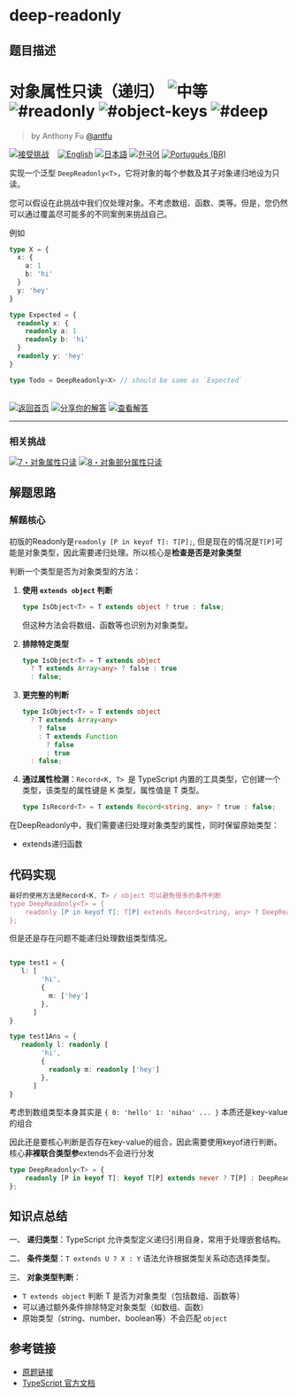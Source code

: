 # deep-readonly

## 题目描述

<!--info-header-start--><h1>对象属性只读（递归） <img src="https://img.shields.io/badge/-%E4%B8%AD%E7%AD%89-d9901a" alt="中等"/> <img src="https://img.shields.io/badge/-%23readonly-999" alt="#readonly"/> <img src="https://img.shields.io/badge/-%23object--keys-999" alt="#object-keys"/> <img src="https://img.shields.io/badge/-%23deep-999" alt="#deep"/></h1><blockquote><p>by Anthony Fu <a href="https://github.com/antfu" target="_blank">@antfu</a></p></blockquote><p><a href="https://tsch.js.org/9/play/zh-CN" target="_blank"><img src="https://img.shields.io/badge/-%E6%8E%A5%E5%8F%97%E6%8C%91%E6%88%98-3178c6?logo=typescript&logoColor=white" alt="接受挑战"/></a> &nbsp;&nbsp;&nbsp;<a href="./README.md" target="_blank"><img src="https://img.shields.io/badge/-English-gray" alt="English"/></a>  <a href="./README.ja.md" target="_blank"><img src="https://img.shields.io/badge/-%E6%97%A5%E6%9C%AC%E8%AA%9E-gray" alt="日本語"/></a>  <a href="./README.ko.md" target="_blank"><img src="https://img.shields.io/badge/-%ED%95%9C%EA%B5%AD%EC%96%B4-gray" alt="한국어"/></a>  <a href="./README.pt-BR.md" target="_blank"><img src="https://img.shields.io/badge/-Portugu%C3%AAs%20(BR)-gray" alt="Português (BR)"/></a> </p><!--info-header-end-->

实现一个泛型 `DeepReadonly<T>`，它将对象的每个参数及其子对象递归地设为只读。

您可以假设在此挑战中我们仅处理对象。不考虑数组、函数、类等。但是，您仍然可以通过覆盖尽可能多的不同案例来挑战自己。

例如

```ts
type X = { 
  x: { 
    a: 1
    b: 'hi'
  }
  y: 'hey'
}

type Expected = { 
  readonly x: { 
    readonly a: 1
    readonly b: 'hi'
  }
  readonly y: 'hey' 
}

type Todo = DeepReadonly<X> // should be same as `Expected`
```

<!--info-footer-start--><br><a href="../../README.zh-CN.md" target="_blank"><img src="https://img.shields.io/badge/-%E8%BF%94%E5%9B%9E%E9%A6%96%E9%A1%B5-grey" alt="返回首页"/></a> <a href="https://tsch.js.org/9/answer/zh-CN" target="_blank"><img src="https://img.shields.io/badge/-%E5%88%86%E4%BA%AB%E4%BD%A0%E7%9A%84%E8%A7%A3%E7%AD%94-teal" alt="分享你的解答"/></a> <a href="https://tsch.js.org/9/solutions" target="_blank"><img src="https://img.shields.io/badge/-%E6%9F%A5%E7%9C%8B%E8%A7%A3%E7%AD%94-de5a77?logo=awesome-lists&logoColor=white" alt="查看解答"/></a> <hr><h3>相关挑战</h3><a href="https://github.com/type-challenges/type-challenges/blob/main/questions/00007-easy-readonly/README.zh-CN.md" target="_blank"><img src="https://img.shields.io/badge/-7%E3%83%BB%E5%AF%B9%E8%B1%A1%E5%B1%9E%E6%80%A7%E5%8F%AA%E8%AF%BB-7aad0c" alt="7・对象属性只读"/></a>  <a href="https://github.com/type-challenges/type-challenges/blob/main/questions/00008-medium-readonly-2/README.zh-CN.md" target="_blank"><img src="https://img.shields.io/badge/-8%E3%83%BB%E5%AF%B9%E8%B1%A1%E9%83%A8%E5%88%86%E5%B1%9E%E6%80%A7%E5%8F%AA%E8%AF%BB-d9901a" alt="8・对象部分属性只读"/></a> <!--info-footer-end-->


## 解题思路

### 解题核心

初版的Readonly是`readonly [P in keyof T]: T[P];`, 但是现在的情况是`T[P]`可能是对象类型，因此需要递归处理。所以核心是**检查是否是对象类型**

判断一个类型是否为对象类型的方法：

1. **使用 `extends object` 判断**
   ```typescript
   type IsObject<T> = T extends object ? true : false;
   ```
   但这种方法会将数组、函数等也识别为对象类型。

2. **排除特定类型**
   ```typescript
   type IsObject<T> = T extends object
     ? T extends Array<any> ? false : true
     : false;
   ```

3. **更完整的判断**
   ```typescript
   type IsObject<T> = T extends object
     ? T extends Array<any> 
       ? false 
       : T extends Function
         ? false
         : true
     : false;
   ```

4. **通过属性检测**：`Record<K, T> `是 TypeScript 内置的工具类型，它创建一个类型，该类型的属性键是 K 类型，属性值是 T 类型。
   ```typescript
   type IsRecord<T> = T extends Record<string, any> ? true : false;
   ```

在DeepReadonly中，我们需要递归处理对象类型的属性，同时保留原始类型：

- extends递归函数

## 代码实现

```typescript
最好的使用方法是Record<K, T> / object 可以避免很多的条件判断
type DeepReadonly<T> = {
	readonly [P in keyof T]: T[P] extends Record<string, any> ? DeepReadonly<T[P]> : T[P];
};
```

但是还是存在问题不能递归处理数组类型情况。
```typescript

type test1 = {
   l: [
        'hi',
        {
          m: ['hey']
        },
      ]
}

type test1Ans = {
   readonly l: readonly [
        'hi',
        {
          readonly m: readonly ['hey']
        },
      ]
}
```
考虑到数组类型本身其实是
`{
  0: 'hello'
  1: 'nihao'
  ...
}` 本质还是key-value的组合

因此还是要核心判断是否存在key-value的组合，因此需要使用keyof进行判断。
核心**非裸联合类型参**extends不会进行分发

```typescript
type DeepReadonly<T> = {
	readonly [P in keyof T]: keyof T[P] extends never ? T[P] : DeepReadonly<T[P]>;
};
```

## 知识点总结

一、 **递归类型**：TypeScript 允许类型定义递归引用自身，常用于处理嵌套结构。

二、 **条件类型**：`T extends U ? X : Y` 语法允许根据类型关系动态选择类型。

三、 **对象类型判断**：
   - `T extends object` 判断 T 是否为对象类型（包括数组、函数等）
   - 可以通过额外条件排除特定对象类型（如数组、函数）
   - 原始类型（string、number、boolean等）不会匹配 `object`


## 参考链接

- [原题链接](https://github.com/type-challenges/type-challenges/tree/main/questions/00009-medium-deep-readonly)
- [TypeScript 官方文档](https://www.typescriptlang.org/docs/)

